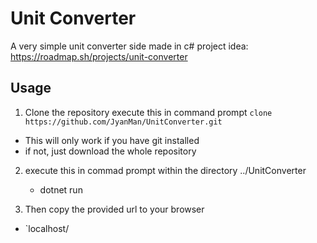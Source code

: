 # Unit Converter
A very simple unit converter side made in c#
project idea: https://roadmap.sh/projects/unit-converter

## Usage
1. Clone the repository
    execute this in command prompt
    `clone https://github.com/JyanMan/UnitConverter.git`
 - This will only work if you have git installed
 - if not, just download the whole repository

2. execute this in commad prompt within the directory ../UnitConverter
    - dotnet run

3. Then copy the provided url to your browser
 - `localhost/<Port>